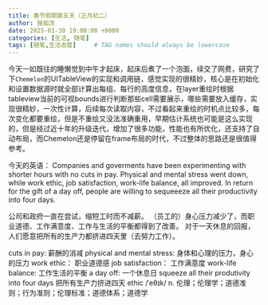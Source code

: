 ```yaml
---
title: 春节假期第五天（正月初二）
author: 独孤流
date: 2025-01-30 19:00:00 +0800
categories: [生活, 随笔]
tags: [随笔,生活态度]     # TAG names should always be lowercase
---
```


今天一如既往的睡懒觉到中午才起床，起床后煮了一个泡面，续交了网费，研究了下`Chemelon`的UITableView的实现和调用链，感觉实现的很精妙，核心是在初始化和设置数据源时就全部计算出每组、每行的高度信息，在layer重绘时根据tableview当前的可视bounds进行判断那些cell需要展示，哪些需要放入缓存，实现很精妙，一次性计算，后续每次读取内容，不过看起来重绘的时机点比较多，每次变化都要重绘，但是不重绘又没法准确重用，早期估计系统也可能是这么实现的，但是经过近十年的升级迭代，增加了很多功能，性能也有所优化，还支持了自动布局，而Chemelon还是停留在frame布局的时代，不过整体的思路还是很值得参考。

今天的英语：
Companies and goverments have been experimenting with shorter hours with no cuts in pay.
Physical and mental stress went down, while work ethic, job satisfaction, work-life balance, all improved.
In return for the gift of a day off, people are willing to sequeeeze all their productivity into four days.

公司和政府一直在尝试，缩短工时而不减薪。 
（员工的）身心压力减少了，而职业道德、工作满意度、工作与生活的平衡都得到了改善。
对于一天休息的回报，人们愿意把所有的生产力都挤进四天里（去努力工作）。

cuts in pay: 薪酬的消减
physical and mental stress: 身体和心理的压力，身心的压力
work ethic： 职业道德感
job satisfaction： 工作满意度
work-life balance: 工作生活的平衡
a day off: 一个休息日
squeeze all their produtivity into four days 把所有生产力挤进四天
ethic /ˈeθɪk/ n. 伦理；伦理学；道德准则；行为准则；伦理标准；道德体系；道德学